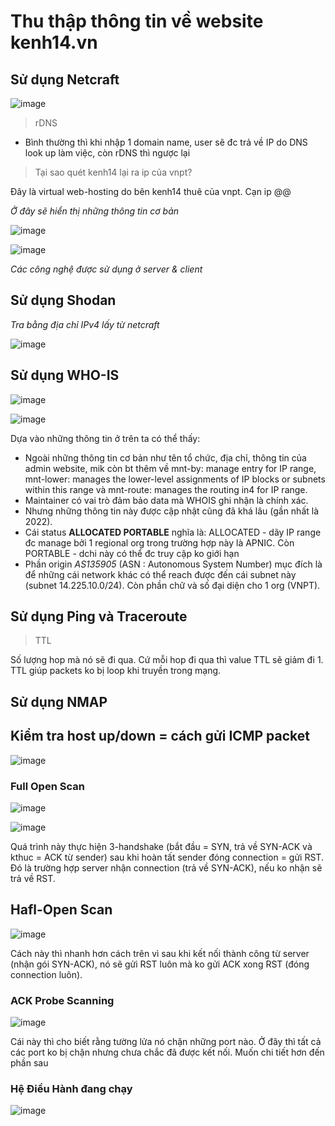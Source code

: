 # Thu thập thông tin về website kenh14.vn

## Sử dụng Netcraft
![image](https://github.com/user-attachments/assets/9fffe5d2-48a5-493b-8816-05316ce49278)

> rDNS
- Bình thường thì khi nhập 1 domain name, user sẽ đc trả về IP do DNS look up làm việc, còn rDNS thì ngược lại

> Tại sao quét kenh14 lại ra ip của vnpt?

Đây là virtual web-hosting do bên kenh14 thuê của vnpt. Cạn ip @@

*Ở đây sẽ hiển thị những thông tin cơ bản*

![image](https://github.com/user-attachments/assets/80c1ac28-ee71-48e3-a49c-e7bec70bab61)

![image](https://github.com/user-attachments/assets/e88cb11b-78fb-41af-ab28-2bc6618c4696)

*Các công nghệ được sử dụng ở server & client*

## Sử dụng Shodan

*Tra bằng địa chỉ IPv4 lấy từ netcraft*

![image](https://github.com/user-attachments/assets/1e9ab63b-7a37-4458-a98d-a611204e9c22)

## Sử dụng WHO-IS

![image](https://github.com/user-attachments/assets/637f5e26-03ec-4587-97c6-b2d4aa7c4da0)

![image](https://github.com/user-attachments/assets/8e4268cd-947d-42bb-a0c3-760d9e7688d5)

Dựa vào những thông tin ở trên ta có thể thấy:
  - Ngoài những thông tin cơ bản như tên tổ chức, địa chỉ, thông tin của admin website, mik còn bt
    thêm về mnt-by: manage entry for IP range, mnt-lower: manages the lower-level assignments of IP blocks or
    subnets within this range và mnt-route: manages the routing in4 for IP range.
  - Maintainer có vai trò đảm bảo data mà WHOIS ghi nhận là chính xác.
  - Nhưng những thông tin này được cập nhật cũng đã khá lâu (gần nhất là 2022).
  - Cái status **ALLOCATED PORTABLE** nghĩa là: ALLOCATED - dãy IP range đc manage bởi 1 regional org
    trong trường hợp này là APNIC. Còn PORTABLE - dchi này có thể đc truy cập ko giới hạn
  - Phần origin *AS135905* (ASN : Autonomous System Number) mục đích là để những cái network khác có thể
    reach được đến cái subnet này (subnet 14.225.10.0/24). Còn phần chữ và số đại diện cho 1 org (VNPT).

## Sử dụng Ping và Traceroute
> TTL

Số lượng hop mà nó sẽ đi qua. Cứ mỗi hop đi qua thì value TTL sẽ giảm đi 1. TTL giúp packets ko bị loop
  khi truyền trong mạng.

## Sử dụng NMAP

## Kiểm tra host up/down = cách gửi ICMP packet

![image](https://github.com/user-attachments/assets/1c4f371b-f375-40b9-abbf-3b3cbda4ec73)


### Full Open Scan

![image](https://github.com/user-attachments/assets/1619bb80-6641-473a-83b9-e1c86e8bbcc3)

![image](https://github.com/user-attachments/assets/8aa8d572-70fb-4bd9-9925-d4e76494587f)

Quá trình này thực hiện 3-handshake (bắt đầu = SYN, trả về SYN-ACK và kthuc = ACK từ sender) sau khi
hoàn tất sender đóng connection = gửi RST. Đó là trường hợp server nhận connection (trả về SYN-ACK), nếu ko nhận sẽ trả về RST. 

## Hafl-Open Scan

![image](https://github.com/user-attachments/assets/d806fc03-b639-4f28-aa0a-f0890bccc000)

Cách này thì nhanh hơn cách trên vì sau khi kết nối thành công từ server (nhận gói SYN-ACK), nó sẽ gửi RST luôn mà ko gửi ACK xong
RST (đóng connection luôn).


### ACK Probe Scanning

![image](https://github.com/user-attachments/assets/4523c3b8-557b-4862-9627-ae279f8baa40)

Cái này thì cho biết rằng tường lửa nó chặn những port nào. Ở đây thì tất cả các port ko bị chặn nhưng chưa chắc đã được kết nối.
Muốn chi tiết hơn đến phần sau

### Hệ Điều Hành đang chạy

![image](https://github.com/user-attachments/assets/6c20792a-ff13-41d0-abac-5f4829418de2)









